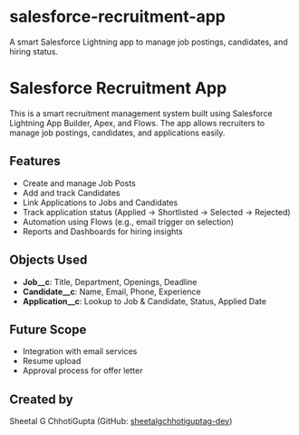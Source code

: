 # salesforce-recruitment-app
A smart Salesforce Lightning app to manage job postings, candidates, and hiring status.
# Salesforce Recruitment App

This is a smart recruitment management system built using Salesforce Lightning App Builder, Apex, and Flows. The app allows recruiters to manage job postings, candidates, and applications easily.

## Features
- Create and manage Job Posts
- Add and track Candidates
- Link Applications to Jobs and Candidates
- Track application status (Applied → Shortlisted → Selected → Rejected)
- Automation using Flows (e.g., email trigger on selection)
- Reports and Dashboards for hiring insights

## Objects Used
- **Job__c**: Title, Department, Openings, Deadline
- **Candidate__c**: Name, Email, Phone, Experience
- **Application__c**: Lookup to Job & Candidate, Status, Applied Date

## Future Scope
- Integration with email services
- Resume upload
- Approval process for offer letter

## Created by
Sheetal G ChhotiGupta (GitHub: [sheetalgchhotiguptag-dev](https://github.com/sheetalgchhotiguptag-dev))
